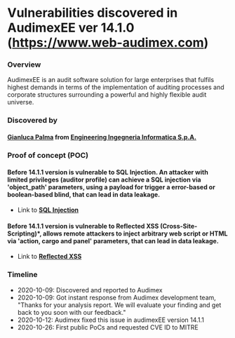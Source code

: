 # Vulnerabilities discovered in AudimexEE ver 14.1.0 (https://www.web-audimex.com)

### Overview
AudimexEE is an audit software solution for large enterprises that fulfils highest demands in terms of the implementation of auditing processes and corporate structures surrounding a powerful and highly flexible audit universe.

### Discovered by
#### [Gianluca Palma](https://www.linkedin.com/in/piuppi/) from [Engineering Ingegneria Informatica S.p.A.](https://www.eng.it)

### Proof of concept (POC)

#### Before **14.1.1** version is vulnerable to **SQL Injection**. An attacker with limited privileges (auditor profile) can achieve a SQL injection via 'object_path' parameters, using a payload for trigger a error-based or boolean-based blind, that can lead in data leakage.
- Link to **[SQL Injection](SQLInjection.md)**

#### Before **14.1.1** version is vulnerable to Reflected XSS (Cross-Site-Scripting)*, allows remote attackers to inject arbitrary web script or HTML via '**action, cargo and panel**' parameters, that can lead in data leakage.
- Link to **[Reflected XSS](Reflected-XSS.md)**

### Timeline
- 2020-10-09: Discovered and reported to Audimex
- 2020-10-09: Got instant response from Audimex development team, "Thanks for your analysis report. We will evaluate your finding and get back to you soon with our feedback."
- 2020-10-12: Audimex fixed this issue in audimexEE version 14.1.1
- 2020-10-26: First public PoCs and requested CVE ID to MITRE
